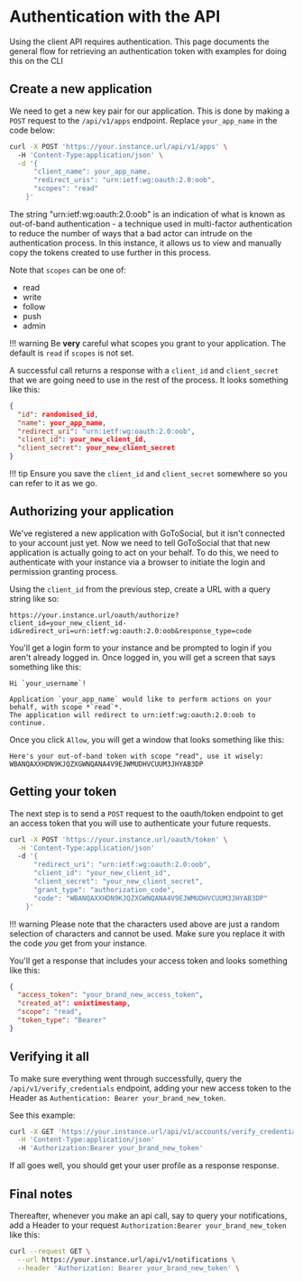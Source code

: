 # Authentication with the API

Using the client API requires authentication. This page documents the general flow for retrieving an authentication token with examples for doing this on the CLI

## Create a new application

We need to get a new key pair for our application. This is done by making a `POST` request to the `/api/v1/apps` endpoint. Replace `your_app_name` in the code below:

```bash
curl -X POST 'https://your.instance.url/api/v1/apps' \ 
  -H 'Content-Type:application/json' \
  -d '{
      "client_name": your_app_name,
      "redirect_uris": "urn:ietf:wg:oauth:2.0:oob",
      "scopes": "read"
    }'
```

The string "urn:ietf:wg:oauth:2.0:oob" is an indication of what is known as out-of-band authentication - a technique used in multi-factor authentication to reduce the number of ways that a bad actor can intrude on the authentication process. In this instance, it allows us to view and manually copy the tokens created to use further in this process.

Note that `scopes` can be one of:

- read
- write
- follow
- push
- admin

!!! warning
    Be **very** careful what scopes you grant to your application.
    The default is `read` if `scopes` is not set.

A successful call returns a response with a `client_id` and `client_secret` that we are going need to use in the rest of the process. It looks something like this: 
```json
{
  "id": randomised_id,
  "name": your_app_name,
  "redirect_uri": "urn:ietf:wg:oauth:2.0:oob",
  "client_id": your_new_client_id,
  "client_secret": your_new_client_secret
}
```

!!! tip
    Ensure you save the `client_id` and `client_secret` somewhere so you can refer to it as we go.

## Authorizing your application

We've registered a new application with GoToSocial, but it isn't connected to your account just yet. Now we need to tell GoToSocial that that new application is actually going to act on your behalf. To do this, we need to authenticate with your instance via a browser to initiate the login and permission granting process.

Using the `client_id` from the previous step, create a URL with a query string like so:
```
https://your.instance.url/oauth/authorize?client_id=your_new_client_id-id&redirect_uri=urn:ietf:wg:oauth:2.0:oob&response_type=code
```

You'll get a login form to your instance and be prompted to login if you aren't already logged in. Once logged in, you will get a screen that says something like this:
```
Hi `your_username`!

Application `your_app_name` would like to perform actions on your behalf, with scope *`read`*.
The application will redirect to urn:ietf:wg:oauth:2.0:oob to continue.
```

Once you click `Allow`, you will get a window that looks something like this:

```
Here's your out-of-band token with scope "read", use it wisely:
WBANQAXXHDN9KJQZXGWNQANA4V9EJWMUDHVCUUM3JHYAB3DP
```


## Getting your token
The next step is to send a `POST` request to the oauth/token endpoint to get an access token that you will use to authenticate your future requests. 
```bash
curl -X POST 'https://your.instance.url/oauth/token' \
  -H 'Content-Type:application/json' 
  -d '{
      "redirect_uri": "urn:ietf:wg:oauth:2.0:oob",
      "client_id": "your_new_client_id",
      "client_secret": "your_new_client_secret",
      "grant_type": "authorization_code",
      "code": "WBANQAXXHDN9KJQZXGWNQANA4V9EJWMUDHVCUUM3JHYAB3DP"
    }' 
```
!!! warning
    Please note that the characters used above are just a random selection of characters and cannot be used.
    Make sure you replace it with the code *you* get from your instance.

You'll get a response that includes your access token and looks something like this:
```json
{
  "access_token": "your_brand_new_access_token",
  "created_at": unixtimestamp,
  "scope": "read",
  "token_type": "Bearer"
}
```
## Verifying it all
To make sure everything went through successfully, query the `/api/v1/verify_credentials` endpoint, adding your new access token to the Header as `Authentication: Bearer your_brand_new_token`.

See this example:
```bash
curl -X GET 'https://your.instance.url/api/v1/accounts/verify_credentials' \
  -H 'Content-Type:application/json' 
  -H 'Authorization:Bearer your_brand_new_token'
```
If all goes well, you should get your user profile as a response response.

## Final notes
Thereafter, whenever you make an api call, say to query your notifications, add a Header to your request `Authorization:Bearer your_brand_new_token` like this:
```bash
curl --request GET \
  --url https://your.instance.url/api/v1/notifications \
  --header 'Authorization: Bearer your_brand_new_token' \
```

